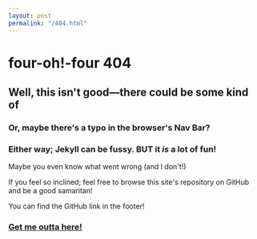 ```yaml
---
layout: post
permalink: "/404.html"
---
```


# four-oh!-four <i class="fa fa-bomb fa-2x"></i> 404

## Well, this isn't good&#8212;there could be some kind of <i class="fa fa-bug fa-2x"></i>

### Or, maybe there's a typo in the browser's Nav Bar?

### Either way; Jekyll can be fussy.  BUT it _is_ a lot of fun!

Maybe you even know what went wrong (and I don't!)

If you feel so inclined; feel free to browse this site's repository on GitHub and be a <i class="fa fa-code fa-lg"></i> good samaritan!  

You can find the GitHub link in the footer!

### <a class="page-link" href="/">Get me outta here!</a>
